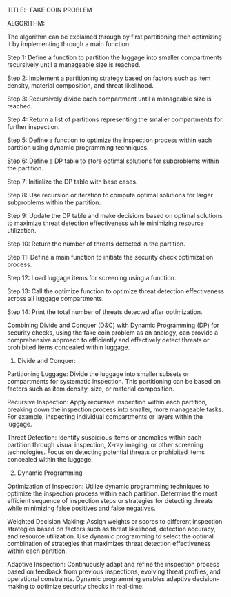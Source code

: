 TITLE:- FAKE COIN PROBLEM 

 

ALGORITHM: 

The algorithm can be explained through by first partitioning then optimizing it by implementing through a main function: 

Step 1: Define a function to partition the luggage into smaller compartments recursively until a manageable size is reached. 

Step 2: Implement a partitioning strategy based on factors such as item density, material composition, and threat likelihood. 

Step 3: Recursively divide each compartment until a manageable size is reached. 

Step 4: Return a list of partitions representing the smaller compartments for further inspection. 

Step 5: Define a function to optimize the inspection process within each partition using dynamic programming techniques. 

Step 6: Define a DP table to store optimal solutions for subproblems within the partition. 

Step 7: Initialize the DP table with base cases. 

Step 8: Use recursion or iteration to compute optimal solutions for larger subproblems within the partition. 

Step 9: Update the DP table and make decisions based on optimal solutions to maximize threat detection effectiveness while minimizing resource utilization. 

Step 10: Return the number of threats detected in the partition. 

Step 11: Define a main function to initiate the security check optimization process.  

Step 12: Load luggage items for screening using a function. 

Step 13: Call the optimize function to optimize threat detection effectiveness across all luggage compartments. 

Step 14: Print the total number of threats detected after optimization. 

 

 

Combining Divide and Conquer (D&C) with Dynamic Programming (DP) for security checks, using the fake coin problem as an analogy, can provide a comprehensive approach to efficiently and effectively detect threats or prohibited items concealed within luggage. 

  

1. Divide and Conquer: 

Partitioning Luggage: Divide the luggage into smaller subsets or compartments for systematic inspection. This partitioning can be based on factors such as item density, size, or material composition. 

Recursive Inspection: Apply recursive inspection within each partition, breaking down the inspection process into smaller, more manageable tasks. For example, inspecting individual compartments or layers within the luggage. 

Threat Detection: Identify suspicious items or anomalies within each partition through visual inspection, X-ray imaging, or other screening technologies. Focus on detecting potential threats or prohibited items concealed within the luggage. 

 

2) Dynamic Programming 

 

Optimization of Inspection: Utilize dynamic programming techniques to optimize the inspection process within each partition. Determine the most efficient sequence of inspection steps or strategies for detecting threats while minimizing false positives and false negatives. 

Weighted Decision Making: Assign weights or scores to different inspection strategies based on factors such as threat likelihood, detection accuracy, and resource utilization. Use dynamic programming to select the optimal combination of strategies that maximizes threat detection effectiveness within each partition. 

Adaptive Inspection: Continuously adapt and refine the inspection process based on feedback from previous inspections, evolving threat profiles, and operational constraints. Dynamic programming enables adaptive decision-making to optimize security checks in real-time. 
